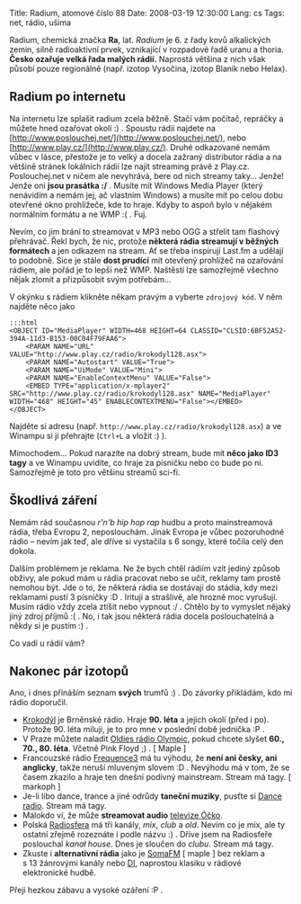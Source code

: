 Title: Radium, atomové číslo 88
Date: 2008-03-19 12:30:00
Lang: cs
Tags: net, rádio, ušima

Radium, chemická značka **Ra**, lat. *Radium* je 6. z řady kovů alkalických zemin, silně radioaktivní prvek, vznikající v rozpadové řadě uranu a thoria. **Česko ozařuje velká řada malých rádií.** Naprostá většina z nich však působí pouze regionálně (např. izotop Vysočina, izotop Blaník nebo Helax).

## Radium po internetu

Na internetu lze splašit radium zcela běžně. Stačí vám počítač, repráčky a můžete hned ozařovat okolí :) . Spoustu rádií najdete na [http://www.poslouchej.net/](http://www.poslouchej.net/), nebo [http://www.play.cz/](http://www.play.cz/). Druhé odkazované nemám vůbec v lásce, přestože je to velký a docela zažraný distributor rádia a na většině stránek lokálních rádií lze najít streaming právě z Play.cz. Poslouchej.net v ničem ale nevyhrává, bere od nich streamy taky… Jenže! Jenže oni **jsou prasátka :/** . Musíte mít Windows Media Player (který nenávidím a nemám jej, ač vlastním Windows) a musíte mít po celou dobu otevřené okno prohlížeče, kde to hraje. Kdyby to aspoň bylo v nějakém normálním formátu a ne WMP :( . Fuj.

Nevím, co jim brání to streamovat v MP3 nebo OGG a střelit tam flashový přehrávač. Řekl bych, že nic, protože **některá rádia streamují v běžných formátech** a jen odkazem na stream. Ať se třeba inspirují Last.fm a udělají to podobně. Sice je stále **dost prudící** mít otevřený prohlížeč na ozařování rádiem, ale pořád je to lepší než WMP. Naštěstí lze samozřejmě všechno nějak zlomit a přizpůsobit svým potřebám…

V okýnku s rádiem klikněte někam pravým a vyberte `zdrojový kód`. V něm najděte něco jako

    :::html
    <OBJECT ID="MediaPlayer" WIDTH=468 HEIGHT=64 CLASSID="CLSID:6BF52A52-394A-11d3-B153-00C04F79FAA6">
        <PARAM NAME="URL" VALUE="http://www.play.cz/radio/krokodyl128.asx">
        <PARAM NAME="Autostart" VALUE="True">
        <PARAM NAME="UiMode" VALUE="Mini">
        <PARAM NAME="EnableContextMenu" VALUE="False">
        <EMBED TYPE="application/x-mplayer2" SRC="http://www.play.cz/radio/krokodyl128.asx" NAME="MediaPlayer" WIDTH="468" HEIGHT="45" ENABLECONTEXTMENU="False"></EMBED>
    </OBJECT>

Najděte si adresu (např. `http://www.play.cz/radio/krokodyl128.asx`) a ve Winampu si ji přehrajte (`Ctrl+L` a vložit :) ).

Mimochodem… Pokud narazíte na dobrý stream, bude mít **něco jako ID3 tagy** a ve Winampu uvidíte, co hraje za písničku nebo co bude po ní. Samozřejmě je toto pro většinu streamů sci-fi.

## Škodlivá záření

Nemám rád současnou *r'n'b hip hop rap* hudbu a proto mainstreamová rádia, třeba Evropu 2, neposlouchám. Jinak Evropa je vůbec pozoruhodné rádio – nevím jak teď, ale dříve si vystačila s 6 songy, které točila celý den dokola.

Dalším problémem je reklama. Ne že bych chtěl rádiím vzít jediný způsob obživy, ale pokud mám u rádia pracovat nebo se učit, reklamy tam prostě nemohou být. Jde o to, že některá rádia se dostávají do stádia, kdy mezi reklamami pustí 3 písničky :D . Iritují a strašlivě, ale hrozně moc vyrušují. Musím rádio vždy zcela ztišit nebo vypnout :/ . Chtělo by to vymyslet nějaký jiný zdroj příjmů :( . No, i tak jsou některá rádia docela poslouchatelná a někdy si je pustím :) .

Co vadí u rádií vám?

## Nakonec pár izotopů

Ano, i dnes přináším seznam **svých** trumfů :) . Do závorky přikládám, kdo mi rádio doporučil.

-   [Krokodýl](http://www.krokodyl.cz/) je Brněnské rádio. Hraje **90. léta** a jejich okolí (před i po). Protože 90. léta miluji, je to pro mne v poslední době jednička :P .
-   V Praze můžete naladit [Oldies rádio Olympic](http://www.oldiesradio.cz/), pokud chcete slyšet **60., 70., 80. léta**. Včetně Pink Floyd ;) . [ Maple ]
-   Francouzské rádio [Frequence3](http://www.frequence3.fr/) má tu výhodu, že **není ani česky, ani anglicky**, takže neruší mluveným slovem :D . Nevýhodu má v tom, že se časem zkazilo a hraje ten dnešní podivný mainstream. Stream má tagy. [ markoph ]
-   Je-li libo dance, trance a jiné odrůdy **taneční muziky**, pusťte si [Dance radio](http://www.danceradio.cz/). Stream má tagy.
-   Málokdo ví, že může **streamovat audio** [televize Óčko](http://ocko.idnes.cz/).
-   Polská [Radiosfera](http://www.radiosfera.pl/) má tři kanály, *mix*, *club* a *old*. Nevím co je mix, ale ty ostatní zřejmě rozeznáte i podle názvu :) . Dříve jsem na Radiosfeře poslouchal *kanał house*. Dnes je sloučen do *clubu*. Stream má tagy.
-   Zkuste i **alternativní rádia** jako je [SomaFM](http://somafm.com/) [ maple ] bez reklam a s 13 žánrovými kanály nebo [DI](http://www.di.fm/), naprostou klasiku v rádiové elektronické hudbě.

Přeji hezkou zábavu a vysoké ozáření :P .
